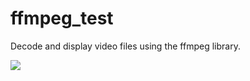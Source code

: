 # ffmpeg_test

Decode and display video files using the ffmpeg library.

![](https://i.imgur.com/kd5Lq8X.png)

